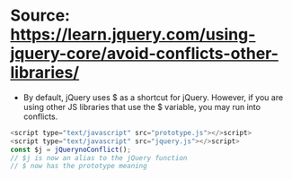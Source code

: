 # Source: https://learn.jquery.com/using-jquery-core/avoid-conflicts-other-libraries/

- By default, jQuery uses $ as a shortcut for jQuery. However, if you
are using other JS libraries that use the $ variable, you may run into
conflicts.

```javascript
<script type="text/javascript" src="prototype.js"></>script>
<script type="text/javascript" src="jquery.js"></>script>
const $j = jQuerynoConflict();
// $j is now an alias to the jQuery function
// $ now has the prototype meaning
```
